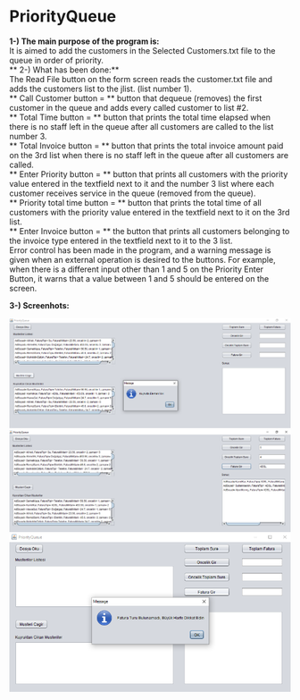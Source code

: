 # PriorityQueue

**1-) The main purpose of the program is:** <br/>
It is aimed to add the customers in the Selected Customers.txt file to the queue in order of priority. <br/>
** 2-) What has been done:**  <br/>
The Read File button on the form screen reads the customer.txt file and adds the customers list to the jlist. (list number 1).<br/>
** Call Customer button = **  button that dequeue (removes) the first customer in the queue and adds every called customer to list #2.<br/>
** Total Time button = ** button that prints the total time elapsed when there is no staff left in the queue after all customers are called to the list number 3.<br/>
** Total Invoice button = ** button that prints the total invoice amount paid on the 3rd list when there is no staff left in the queue after all customers are called.<br/>
** Enter Priority button = ** button that prints all customers with the priority value entered in the textfield next to it and the number 3 list where each customer receives service in the queue (removed from the queue).<br/>
** Priority total time button = ** button that prints the total time of all customers with the priority value entered in the textfield next to it on the 3rd list.<br/>
** Enter Invoice button = ** the button that prints all customers belonging to the invoice type entered in the textfield next to it to the 3 list.<br/>
Error control has been made in the program, and a warning message is given when an external operation is desired to the buttons. For example, when there is a different input other than 1 and 5 on the Priority Enter Button, it warns that a value between 1 and 5 should be entered on the screen. <br/>

**3-) Screenhots:** <br/> 

![image1](https://github.com/omerkucuker/PriorityQueue/blob/master/proje2-1.PNG)
![image2](https://github.com/omerkucuker/PriorityQueue/blob/master/proje2-2PNG.PNG)
![image3](https://github.com/omerkucuker/PriorityQueue/blob/master/proje2-3.PNG)
